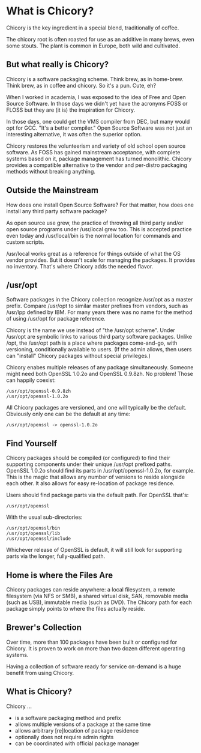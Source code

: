 # What is Chicory?

Chicory is the key ingredient in a special blend,
traditionally of coffee.

The chicory root is often roasted for use as an additive
in many brews, even some stouts. The plant is common in Europe,
both wild and cultivated.

## But what really is Chicory?

Chicory is a software packaging scheme.
Think brew, as in home-brew. Think brew, as in coffee and chicory.
So it's a pun. Cute, eh?

When I worked in academia,
I was exposed to the idea of Free and Open Source Software.
In those days we didn't yet have the acronyms FOSS or FLOSS
but they are (it is) the inspiration for Chicory.

In those days, one could get the VMS compiler from DEC, but many
would opt for GCC. "It's a better compiler." Open Source Software was
not just an interesting alternative, it was often the superior option.

Chicory restores the volunteerism and variety of old school
open source software. As FOSS has gained mainstream acceptance,
with complete systems based on it, package management has turned
monolithic. Chicory provides a compatible alternative to the
vendor and per-distro packaging methods without breaking anything.

## Outside the Mainstream

How does one install Open Source Software?
For that matter, how does one install any third party software package?

As open source use grew, the practice of throwing all third party
and/or open source programs under /usr/local grew too. This is
accepted practice even today and /usr/local/bin is the normal
location for commands and custom scripts.

/usr/local works great as a reference for things outside of
what the OS vendor provides. But it doesn't scale for managing
the packages. It provides no inventory. That's where Chicory
adds the needed flavor.

## /usr/opt

Software packages in the Chicory collection recognize /usr/opt
as a master prefix. Compare /usr/opt to similar master prefixes
from vendors, such as /usr/lpp defined by IBM. For many years
there was no name for the method of using /usr/opt for package
reference.

Chicory is the name we use instead of "the /usr/opt scheme".
Under /usr/opt are symbolic links to various third party
software packages. Unlike /opt, the /usr/opt path is a place
where packages come-and-go, with versioning, conditionally available
to users. (If the admin allows, then users can "install" Chicory
packages without special privileges.)

Chicory enabes multiple releases of any package simultaneously.
Someone might need both OpenSSL 1.0.2o and OpenSSL 0.9.8zh.
No problem! Those can happily coexist:

    /usr/opt/openssl-0.9.8zh
    /usr/opt/openssl-1.0.2o

All Chicory packages are versioned, and one will typically be
the default. Obviously only one can be the default at any time:

    /usr/opt/openssl -> openssl-1.0.2o

## Find Yourself

Chicory packages should be compiled (or configured) to find their
supporting components under their unique /usr/opt prefixed paths.
OpenSSL 1.0.2o should find its parts in /usr/opt/openssl-1.0.2o,
for example. This is the magic that allows any number of versions
to reside alongside each other. It also allows for easy re-location
of package residence.

Users should find package parts via the default path.
For OpenSSL that's:

    /usr/opt/openssl

With the usual sub-directories:

    /usr/opt/openssl/bin
    /usr/opt/openssl/lib
    /usr/opt/openssl/include

Whichever release of OpenSSL is default, it will still look for
supporting parts via the longer, fully-qualified path.

## Home is where the Files Are

Chicory packages can reside anywhere:
a local filesystem, a remote filesystem (via NFS or SMB),
a shared virtual disk, SAN, removable media (such as USB),
immutable media (such as DVD). The Chicory path for each package
simply points to where the files actually reside.

## Brewer's Collection

Over time, more than 100 packages have been built or configured
for Chicory. It is proven to work on more than two dozen different
operating systems.

Having a collection of software ready for service on-demand
is a huge benefit from using Chicory.

## What is Chicory?

Chicory ...

* is a software packaging method and prefix
* allows multiple versions of a package at the same time
* allows arbitrary [re]location of package residence
* optionally does not require admin rights
* can be coordinated with official package manager







